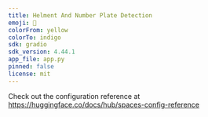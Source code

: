 ```yaml
---
title: Helment And Number Plate Detection
emoji: 👀
colorFrom: yellow
colorTo: indigo
sdk: gradio
sdk_version: 4.44.1
app_file: app.py
pinned: false
license: mit
---
```


Check out the configuration reference at https://huggingface.co/docs/hub/spaces-config-reference
